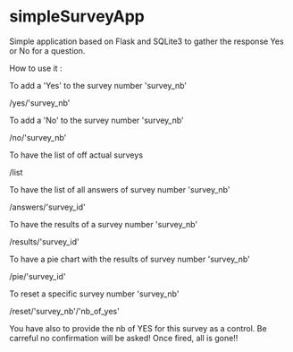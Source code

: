 # simpleSurveyApp

Simple application based on Flask and SQLite3 to gather the response Yes or No for a question.

How to use it :

To add a 'Yes' to the survey number 'survey_nb'

/yes/'survey_nb'

To add a 'No' to the survey number 'survey_nb'

/no/'survey_nb'

To have the list of off actual surveys

/list

To have the list of all answers of survey number 'survey_nb'

/answers/'survey_id'

To have the results of a survey number 'survey_nb'

/results/'survey_id'

To have a pie chart with the results of survey number 'survey_nb'

/pie/'survey_id'

To reset a specific survey number 'survey_nb'

/reset/'survey_nb'/'nb_of_yes'

You have also to provide the nb of YES for this survey as a control.
Be carreful no confirmation will be asked! Once fired, all is gone!! 
